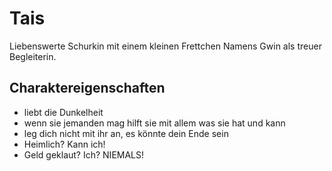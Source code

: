 # Tais 
Liebenswerte Schurkin mit einem kleinen Frettchen Namens Gwin als treuer Begleiterin.
## Charaktereigenschaften

* liebt die Dunkelheit
* wenn sie jemanden mag hilft sie mit allem was sie hat und kann
* leg dich nicht mit ihr an, es könnte dein Ende sein
* Heimlich? Kann ich!
* Geld geklaut? Ich? NIEMALS!